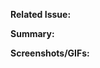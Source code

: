 <!--
Thanks for your contribution!

Please fill out the following template with details about your pull request:
-->


**Related Issue:**
<!--
Please provide the related issue #. Note that in most cases, you should only be opening a pull request that implements a solution discussed in an issue. See our contribution guidelines for more info
-->

**Summary:**
<!--
Please describe the change, and any high-level information about why the implementation is the way it is.
-->

**Screenshots/GIFs:**
<!--
For changes that affect the UI, please include a screenshot of the change. If the change is related to part of a flow, please include a GIF screen recording.

Free software to create screen-recording GIFs:
- Giphy Capture (MacOS only): https://giphy.com/apps/giphycapture
- Licecap (MacOS / Win): https://www.cockos.com/licecap/
- Peek (Linux): https://github.com/phw/peek
-->
